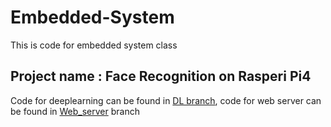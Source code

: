 # Embedded-System
This is code for embedded system class                                                                                                                                           
## Project name : Face Recognition on Rasperi Pi4
Code for deeplearning can be found in [DL branch](https://github.com/quannguyen268/Embedded-System/tree/DL), code for web server can be found in [Web_server](https://github.com/quannguyen268/Embedded-System/tree/Web_Server) branch
